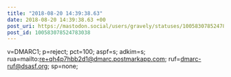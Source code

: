 ```yaml
---
title: "2018-08-20 14:39:38.63"
date: 2018-08-20 14:39:38.63 +00
post_uri: https://mastodon.social/users/gravely/statuses/100583078524783038
post_id: 100583078524783038
---
```

v=DMARC1; p=reject; pct=100; aspf=s; adkim=s; rua=mailto:re+qh4p7hbb2d1@dmarc.postmarkapp.com; ruf=dmarc-ruf@dsasf.org; sp=none;


